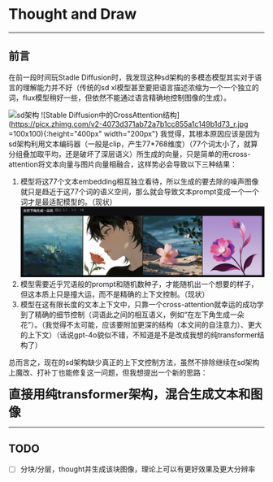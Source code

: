 # Thought and Draw
---------------------
## 前言
在前一段时间玩Stadle Diffusion时，我发现这种sd架构的多模态模型其实对于语言的理解能力并不好（传统的sd xl模型甚至要把语言描述浓缩为一个一个独立的词，flux模型稍好一些，但依然不能通过语言精确地控制图像的生成）。

![sd架构](https://i-blog.csdnimg.cn/blog_migrate/3c06a151a42ee33e1e7f94bcd0ef051a.png#pic_center)
![Stable Diffusion中的CrossAttention结构](https://picx.zhimg.com/v2-4073d371ab72a7b1cc855a1c149b1d73_r.jpg =100x100){:height="400px" width="200px"}
我觉得，其根本原因应该是因为sd架构利用文本编码器（一般是clip，产生77*768维度）（77个词太小了，就算分组叠加取平均，还是破坏了深层语义）所生成的向量，只是简单的用cross-attention将文本向量与图片向量相融合，这样势必会导致以下三种结果：

1. 模型将这77个文本embedding相互独立看待，所以生成的要去除的噪声图像就只是趋近于这77个词的语义空间，那么就会导致文本prompt变成一个一个词才是最适配模型的。（现状）
![在左下角生成一朵花](./readme_pic/在左下角生成一朵花.png)
2. 模型需要近乎咒语般的prompt和随机数种子，才能随机出一个想要的样子，但这本质上只是撞大运，而不是精确的上下文控制。（现状）
3. 模型在这有限长度的文本上下文中，只靠一个cross-attention就幸运的成功学到了精确的细节控制（词语此之间的相互语义，例如“在左下角生成一朵花”）。（我觉得不太可能，应该要附加更深的结构（本文间的自注意力）、更大的上下文）（话说gpt-4o貌似不错，不知道是不是改成我想的纯transformer结构了）

总而言之，现在的sd架构缺少真正的上下文控制方法，虽然不排除继续在sd架构上魔改、打补丁也能修复这一问题，但我想提出一个新的思路：

<font size=5>**直接用纯transformer架构，混合生成文本和图像**</font>





---------------------

## TODO

- [ ] 分块/分层，thought并生成该块图像，理论上可以有更好效果及更大分辨率
